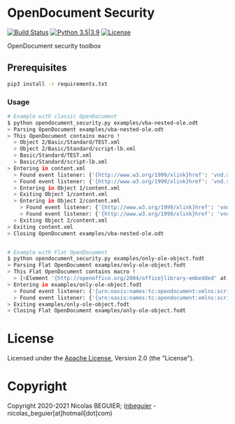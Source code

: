 # OpenDocument Security

[![Build Status](https://travis-ci.com/nbeguier/opendocument-security.svg?branch=master)](https://travis-ci.com/nbeguier/opendocument-security) [![Python 3.5|3.9](https://img.shields.io/badge/python-3.5|3.9-green.svg)](https://www.python.org/) [![License](https://img.shields.io/github/license/nbeguier/opendocument-security?color=blue)](https://github.com/nbeguier/opendocument-security/blob/master/LICENSE)

OpenDocument security toolbox

## Prerequisites

```bash
pip3 install -r requirements.txt
```

### Usage

```bash
# Example with classic OpenDocument
$ python opendocument_security.py examples/vba-nested-ole.odt
> Parsing OpenDocument examples/vba-nested-ole.odt
> This OpenDocument contains macro !
  > Object 2/Basic/Standard/TEST.xml
  > Object 2/Basic/Standard/script-lb.xml
  > Basic/Standard/TEST.xml
  > Basic/Standard/script-lb.xml
> Entering in content.xml
  > Found event listener: {'{http://www.w3.org/1999/xlink}href': 'vnd.sun.star.script:Standard.TEST.Flag?language=Basic&location=document', '{http://www.w3.org/1999/xlink}type': 'simple', '{urn:oasis:names:tc:opendocument:xmlns:script:1.0}language': 'ooo:script', '{urn:oasis:names:tc:opendocument:xmlns:script:1.0}event-name': 'dom:load'}
  > Found event listener: {'{http://www.w3.org/1999/xlink}href': 'vnd.sun.star.script:Standard.TEST.Flag?language=Basic&location=document', '{http://www.w3.org/1999/xlink}type': 'simple', '{urn:oasis:names:tc:opendocument:xmlns:script:1.0}language': 'ooo:script', '{urn:oasis:names:tc:opendocument:xmlns:script:1.0}event-name': 'office:save'}
  > Entering in Object 1/content.xml
  > Exiting Object 1/content.xml
  > Entering in Object 2/content.xml
    > Found event listener: {'{http://www.w3.org/1999/xlink}href': 'vnd.sun.star.script:Standard.TEST.Flag?language=Basic&location=document', '{http://www.w3.org/1999/xlink}type': 'simple', '{urn:oasis:names:tc:opendocument:xmlns:script:1.0}language': 'ooo:script', '{urn:oasis:names:tc:opendocument:xmlns:script:1.0}event-name': 'dom:load'}
    > Found event listener: {'{http://www.w3.org/1999/xlink}href': 'vnd.sun.star.script:Standard.TEST.Flag?language=Basic&location=document', '{http://www.w3.org/1999/xlink}type': 'simple', '{urn:oasis:names:tc:opendocument:xmlns:script:1.0}language': 'ooo:script', '{urn:oasis:names:tc:opendocument:xmlns:script:1.0}event-name': 'office:save'}
  > Exiting Object 2/content.xml
> Exiting content.xml
> Closing OpenDocument examples/vba-nested-ole.odt


# Example with Flat OpenDocument
$ python opendocument_security.py examples/only-ole-object.fodt
> Parsing Flat OpenDocument examples/only-ole-object.fodt
> This Flat OpenDocument contains macro !
  > [<Element '{http://openoffice.org/2004/office}library-embedded' at 0x7f416deec950>]
> Entering in examples/only-ole-object.fodt
  > Found event listener: {'{urn:oasis:names:tc:opendocument:xmlns:script:1.0}language': 'ooo:script', '{urn:oasis:names:tc:opendocument:xmlns:script:1.0}event-name': 'dom:load', '{http://www.w3.org/1999/xlink}href': 'vnd.sun.star.script:Standard.Module1.Flag?language=Basic&location=document', '{http://www.w3.org/1999/xlink}type': 'simple'}
  > Found event listener: {'{urn:oasis:names:tc:opendocument:xmlns:script:1.0}language': 'ooo:script', '{urn:oasis:names:tc:opendocument:xmlns:script:1.0}event-name': 'office:save', '{http://www.w3.org/1999/xlink}href': 'vnd.sun.star.script:Standard.Module1.Flag?language=Basic&location=document', '{http://www.w3.org/1999/xlink}type': 'simple'}
> Exiting examples/only-ole-object.fodt
> Closing Flat OpenDocument examples/only-ole-object.fodt
```

# License
Licensed under the [Apache License](https://github.com/nbeguier/opendocument-security/blob/master/LICENSE), Version 2.0 (the "License").

# Copyright
Copyright 2020-2021 Nicolas BEGUIER; ([nbeguier](https://beguier.eu/nicolas/) - nicolas_beguier[at]hotmail[dot]com)
